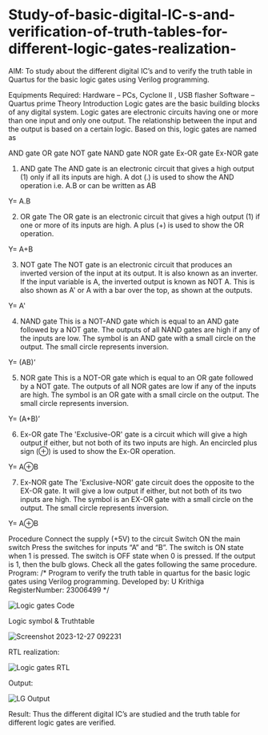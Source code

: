 # Study-of-basic-digital-IC-s-and-verification-of-truth-tables-for-different-logic-gates-realization-
 AIM:
To study about the different digital IC’s and to verify the truth table in Quartus for the basic logic gates using Verilog programming.

Equipments Required:
Hardware – PCs, Cyclone II , USB flasher
Software – Quartus prime
Theory
Introduction
Logic gates are the basic building blocks of any digital system. Logic gates are electronic circuits having one or more than one input and only one output. The relationship between the input and the output is based on a certain logic. Based on this, logic gates are named as

AND gate
OR gate
NOT gate
NAND gate
NOR gate
Ex-OR gate
Ex-NOR gate
1) AND gate
The AND gate is an electronic circuit that gives a high output (1) only if all its inputs are high. A dot (.) is used to show the AND operation i.e. A.B or can be written as AB

Y= A.B

2) OR gate
The OR gate is an electronic circuit that gives a high output (1) if one or more of its inputs are high. A plus (+) is used to show the OR operation.

Y= A+B

3) NOT gate
The NOT gate is an electronic circuit that produces an inverted version of the input at its output. It is also known as an inverter. If the input variable is A, the inverted output is known as NOT A. This is also shown as A' or A with a bar over the top, as shown at the outputs.

Y= A'

4) NAND gate
This is a NOT-AND gate which is equal to an AND gate followed by a NOT gate. The outputs of all NAND gates are high if any of the inputs are low. The symbol is an AND gate with a small circle on the output. The small circle represents inversion.

Y= (AB)’

5) NOR gate
This is a NOT-OR gate which is equal to an OR gate followed by a NOT gate. The outputs of all NOR gates are low if any of the inputs are high. The symbol is an OR gate with a small circle on the output. The small circle represents inversion.

Y= (A+B)’

6) Ex-OR gate
The 'Exclusive-OR' gate is a circuit which will give a high output if either, but not both of its two inputs are high. An encircled plus sign (⊕) is used to show the Ex-OR operation.

Y= A⊕B

7) Ex-NOR gate
The 'Exclusive-NOR' gate circuit does the opposite to the EX-OR gate. It will give a low output if either, but not both of its two inputs are high. The symbol is an EX-OR gate with a small circle on the output. The small circle represents inversion.

Y= A⊕B

Procedure
Connect the supply (+5V) to the circuit
Switch ON the main switch
Press the switches for inputs “A” and “B”. The switch is ON state when 1 is pressed. The switch is OFF state when 0 is pressed.
If the output is 1, then the bulb glows.
Check all the gates following the same procedure.
Program:
/*
Program to verify the truth table in quartus for the basic logic gates using Verilog programming.
Developed by: U Krithiga
RegisterNumber: 23006499 
*/

![Logic gates Code](https://github.com/krithigau/Study-of-basic-digital-IC-s-and-verification-of-truth-tables-for-different-logic-gates-realization-/assets/150319401/eff53e0d-c17a-4221-9e51-79fec2aa467a)



Logic symbol & Truthtable

![Screenshot 2023-12-27 092231](https://github.com/krithigau/Study-of-basic-digital-IC-s-and-verification-of-truth-tables-for-different-logic-gates-realization-/assets/150319401/01a382ad-d991-40ae-a34b-cf3dc7ec4049)


RTL realization:

![Logic gates RTL](https://github.com/krithigau/Study-of-basic-digital-IC-s-and-verification-of-truth-tables-for-different-logic-gates-realization-/assets/150319401/8b41c888-c934-499a-bb16-22a5559e3280)


Output:

![LG Output](https://github.com/krithigau/Study-of-basic-digital-IC-s-and-verification-of-truth-tables-for-different-logic-gates-realization-/assets/150319401/b4cf313e-73e9-43a3-b456-2749784bb408)


Result:
Thus the different digital IC’s are studied and the truth table for different logic gates are verified.
